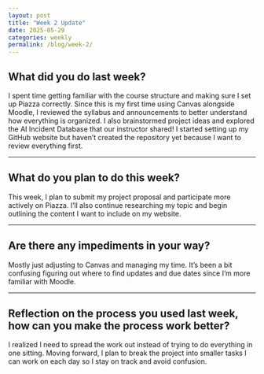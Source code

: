 ```yaml
---
layout: post
title: "Week 2 Update"
date: 2025-05-29
categories: weekly
permalink: /blog/week-2/
---
```


## What did you do last week?

I spent time getting familiar with the course structure and making sure I set up Piazza correctly. Since this is my first time using Canvas alongside Moodle, I reviewed the syllabus and announcements to better understand how everything is organized. I also brainstormed project ideas and explored the AI Incident Database that our instructor shared! I started setting up my GitHub website but haven’t created the repository yet because I want to review everything first.

---

## What do you plan to do this week?

This week, I plan to submit my project proposal and participate more actively on Piazza. I’ll also continue researching my topic and begin outlining the content I want to include on my website.

---

## Are there any impediments in your way?

Mostly just adjusting to Canvas and managing my time. It’s been a bit confusing figuring out where to find updates and due dates since I’m more familiar with Moodle.

---

## Reflection on the process you used last week, how can you make the process work better?

I realized I need to spread the work out instead of trying to do everything in one sitting. Moving forward, I plan to break the project into smaller tasks I can work on each day so I stay on track and avoid confusion.
